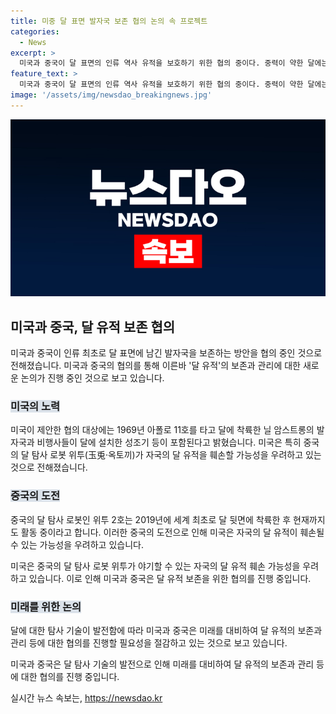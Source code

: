 ```yaml
---
title: 미중 달 표면 발자국 보존 협의 논의 속 프로젝트
categories:
  - News
excerpt: >
  미국과 중국이 달 표면의 인류 역사 유적을 보호하기 위한 협의 중이다. 중력이 약한 달에는 발자국이 남아 있고, 중국의 달 탐사로봇이 미국의 유적을 훼손할 우려가 있다. 미국은 ‘우주 인류 유산 보호를 위한 작은 한 걸음 법’을 통과시켜 미 항공우주국과 협력하는 기업에만 적용되지만, 중국의 달 착륙으로 미국은 유적 보호 문제를 다시 고민하게 됐다.
feature_text: >
  미국과 중국이 달 표면의 인류 역사 유적을 보호하기 위한 협의 중이다. 중력이 약한 달에는 발자국이 남아 있고, 중국의 달 탐사로봇이 미국의 유적을 훼손할 우려가 있다. 미국은 ‘우주 인류 유산 보호를 위한 작은 한 걸음 법’을 통과시켜 미 항공우주국과 협력하는 기업에만 적용되지만, 중국의 달 착륙으로 미국은 유적 보호 문제를 다시 고민하게 됐다.
image: '/assets/img/newsdao_breakingnews.jpg'
---
```


<p><img src="/assets/img/newsdao_breakingnews.jpg" alt="pcversion 속보" /></p>

<h2 data-ke-size="size26">미국과 중국, 달 유적 보존 협의</h2>

<p data-ke-size="size16">미국과 중국이 인류 최초로 달 표면에 남긴 발자국을 보존하는 방안을 협의 중인 것으로 전해졌습니다. 미국과 중국의 협의를 통해 이른바 '달 유적'의 보존과 관리에 대한 새로운 논의가 진행 중인 것으로 보고 있습니다.</p>

<h3><b><span style="background-color: #21538527;">미국의 노력</span></b></h3>

<p data-ke-size="size16">미국이 제안한 협의 대상에는 1969년 아폴로 11호를 타고 달에 착륙한 닐 암스트롱의 발자국과 비행사들이 달에 설치한 성조기 등이 포함된다고 밝혔습니다. 미국은 특히 중국의 달 탐사 로봇 위투(玉兎·옥토끼)가 자국의 달 유적을 훼손할 가능성을 우려하고 있는 것으로 전해졌습니다.</p>

<h3><b><span style="background-color: #21538527;">중국의 도전</span></b></h3>

<p data-ke-size="size16">중국의 달 탐사 로봇인 위투 2호는 2019년에 세계 최초로 달 뒷면에 착륙한 후 현재까지도 활동 중이라고 합니다. 이러한 중국의 도전으로 인해 미국은 자국의 달 유적이 훼손될 수 있는 가능성을 우려하고 있습니다.</p>

<p data-ke-size="size16">미국은 중국의 달 탐사 로봇 위투가 야기할 수 있는 자국의 달 유적 훼손 가능성을 우려하고 있습니다. 이로 인해 미국과 중국은 달 유적 보존을 위한 협의를 진행 중입니다.</p>

<h3><b><span style="background-color: #21538527;">미래를 위한 논의</span></b></h3>

<p data-ke-size="size16">달에 대한 탐사 기술이 발전함에 따라 미국과 중국은 미래를 대비하여 달 유적의 보존과 관리 등에 대한 협의를 진행할 필요성을 절감하고 있는 것으로 보고 있습니다.</p>

<p data-ke-size="size16">미국과 중국은 달 탐사 기술의 발전으로 인해 미래를 대비하여 달 유적의 보존과 관리 등에 대한 협의를 진행 중입니다.</p>
실시간 뉴스 속보는, <a href="https://newsdao.kr" rel="dofollow">https://newsdao.kr</a>


